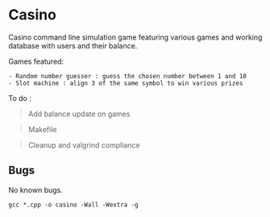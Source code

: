 # Casino

Casino command line simulation game featuring various games and working database with users and their balance.

Games featured:

    - Random number guesser : guess the chosen number between 1 and 10
    - Slot machine : align 3 of the same symbol to win various prizes
   
To do : 

> Add balance update on games

> Makefile

> Cleanup and valgrind compliance

## Bugs

No known bugs.

```gcc *.cpp -o casino -Wall -Wextra -g```
